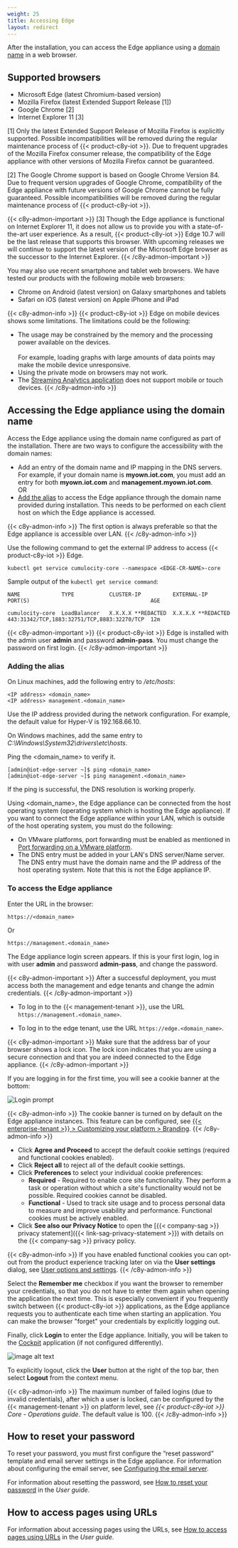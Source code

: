 ```yaml
---
weight: 25
title: Accessing Edge
layout: redirect
---
```

After the installation, you can access the Edge appliance using a [domain name](#domain) in a web browser.

## Supported browsers

* Microsoft Edge (latest Chromium-based version)
* Mozilla Firefox (latest Extended Support Release [1])
* Google Chrome [2]
* Internet Explorer 11 [3]

[1] Only the latest Extended Support Release of Mozilla Firefox is explicitly supported. Possible incompatibilities will be removed during the regular maintenance process of {{< product-c8y-iot >}}. Due to frequent upgrades of the Mozilla Firefox consumer release, the compatibility of the Edge appliance with other versions of Mozilla Firefox cannot be guaranteed.

[2] The Google Chrome support is based on Google Chrome Version 84. Due to frequent version upgrades of Google Chrome, compatibility of the Edge appliance with future versions of Google Chrome cannot be fully guaranteed. Possible incompatibilities will be removed during the regular maintenance process of {{< product-c8y-iot >}}.

{{< c8y-admon-important >}}
[3] Though the Edge appliance is functional on Internet Explorer 11, it does not allow us to provide you with a state-of-the-art user experience. As a result, {{< product-c8y-iot >}} Edge 10.7 will be the last release that supports this browser. With upcoming releases we will continue to support the latest version of the Microsoft Edge browser as the successor to the Internet Explorer.
{{< /c8y-admon-important >}}

You may also use recent smartphone and tablet web browsers. We have tested our products with the following mobile web browsers:

* Chrome on Android (latest version) on Galaxy smartphones and tablets
* Safari on iOS (latest version) on Apple iPhone and iPad

{{< c8y-admon-info >}}
{{< product-c8y-iot >}} Edge on mobile devices shows some limitations.
The limitations could be the following:

* The usage may be constrained by the memory and the processing power available on the devices. <br>  
For example, loading graphs with large amounts of data points may make the mobile device unresponsive.
* Using the private mode on browsers may not work.
* The [Streaming Analytics application](/streaming-analytics/overview-streaming-analytics/) does not support mobile or touch devices.
{{< /c8y-admon-info >}}

<a name="domain"></a>
## Accessing the Edge appliance using the domain name

Access the Edge appliance using the domain name configured as part of the installation. There are two ways to configure the accessibility with the domain names:

* Add an entry of the domain name and IP mapping in the DNS servers.
<br>For example, if your domain name is **myown.iot.com**, you must add an entry for both **myown.iot.com** and **management.myown.iot.com**.<br>
OR
* [Add the alias](#add-alias) to access the Edge appliance through the domain name provided during installation. This needs to be performed on each client host on which the Edge appliance is accessed.

{{< c8y-admon-info >}}
The first option is always preferable so that the Edge appliance is accessible over LAN.
{{< /c8y-admon-info >}}

Use the following command to get the external IP address to access  {{< product-c8y-iot >}} Edge.

```shell
kubectl get service cumulocity-core --namespace <EDGE-CR-NAME>-core
```
Sample output of the `kubectl get service command`:

```shell
NAME             TYPE           CLUSTER-IP          EXTERNAL-IP        PORT(S)                                      AGE 

cumulocity-core  LoadBalancer   X.X.X.X **REDACTED  X.X.X.X **REDACTED 443:31342/TCP,1883:32751/TCP,8883:32270/TCP  12m
```

{{< c8y-admon-important >}}
{{< product-c8y-iot >}} Edge is installed with the admin user **admin** and password **admin-pass**. You must change the password on first login.
{{< /c8y-admon-important >}}

<a name="add-alias"></a>
### Adding the alias

On Linux machines, add the following entry to */etc/hosts*:

```text
<IP address> <domain_name>
<IP address> management.<domain_name>
```

Use the IP address provided during the network configuration. For example, the default value for Hyper-V is 192.168.66.10.

On Windows machines, add the same entry to *C:\Windows\System32\drivers\etc\hosts*.

Ping the &#60;domain_name> to verify it.

```shell
[admin@iot-edge-server ~]$ ping <domain_name>
[admin@iot-edge-server ~]$ ping management.<domain_name>
```

If the ping is successful, the DNS resolution is working properly.

Using &#60;domain_name>, the Edge appliance can be connected from the host operating system (operating system which is hosting the Edge appliance). If you want to connect the Edge appliance within your LAN, which is outside of the host operating system, you must do the following:

* On VMware platforms, port forwarding must be enabled as mentioned in [Port forwarding on a VMware platform](/edge/setting-up-edge/#vmware-port-forwarding).
* The DNS entry must be added in your LAN's DNS server/Name server. The DNS entry must have the domain name and the IP address of the host operating system. Note that this is not the Edge appliance IP.

### To access the Edge appliance

Enter the URL in the browser:

```http
https://<domain_name>
```
Or

```http
https://management.<domain_name>
```

The Edge appliance login screen appears. If this is your first login, log in with user **admin** and password **admin-pass**, and change the password.

{{< c8y-admon-important >}}
After a successful deployment, you must access both the management and edge tenants and change the admin credentials.
{{< /c8y-admon-important >}}

- To log in to the {{< management-tenant >}}, use the URL `https://management.<domain_name>`.

- To log in to the edge tenant, use the URL `https://edge.<domain_name>`.

{{< c8y-admon-important >}}
Make sure that the address bar of your browser shows a lock icon. The lock icon indicates that you are using a secure connection and that you are indeed connected to the Edge appliance.
{{< /c8y-admon-important >}}

If you are logging in for the first time, you will see a cookie banner at the bottom:

<img src="/images/users-guide/getting-started/getting-started-cookie-banner.png" alt="Login prompt">
<br>

{{< c8y-admon-info >}}
The cookie banner is turned on by default on the Edge appliance instances. This feature can be configured, see [{{< enterprise-tenant >}} > Customizing your platform > Branding](/users-guide/enterprise-tenant/#branding).
{{< /c8y-admon-info >}}

* Click **Agree and Proceed** to accept the default cookie settings (required and functional cookies enabled).
* Click **Reject all** to reject all of the default cookie settings.
* Click **Preferences** to select your individual cookie preferences:
	* **Required** - Required to enable core site functionality. They perform a task or operation without which a site's functionality would not be possible. Required cookies cannot be disabled.
	* **Functional** - Used to track site usage and to process personal data to measure and improve usability and performance. Functional cookies must be actively enabled.
* Click **See also our Privacy Notice** to open the [{{< company-sag >}} privacy statement]({{< link-sag-privacy-statement >}}) with details on the {{< company-sag >}} privacy policy.

{{< c8y-admon-info >}}
If you have enabled functional cookies you can opt-out from the product experience tracking later on via the **User settings** dialog, see [User options and settings](/users-guide/getting-started/#user-settings).
{{< /c8y-admon-info >}}

Select the **Remember me** checkbox if you want the browser to remember your credentials, so that you do not have to enter them again when opening the application the next time. This is especially convenient if you frequently switch between {{< product-c8y-iot >}} applications, as the Edge appliance requests you to authenticate each time when starting an application. You can make the browser "forget" your credentials by explicitly logging out.

Finally, click **Login** to enter the Edge appliance. Initially, you will be taken to the [Cockpit](/users-guide/cockpit) application (if not configured differently).

![image alt text](/images/users-guide/cockpit/cockpit-home-screen.png)

To explicitly logout, click the **User** button at the right of the top bar, then select **Logout** from the context menu.

{{< c8y-admon-info >}}
The maximum number of failed logins (due to invalid credentials), after which a user is locked, can be configured by the {{< management-tenant >}} on platform level, see *{{< product-c8y-iot >}} Core - Operations guide*. The default value is 100.
{{< /c8y-admon-info >}}

## How to reset your password

To reset your password, you must first configure the “reset password” template and email server settings in the Edge appliance. For information about configuring the email server, see [Configuring the email server](/edge/configuration/#configuring-email-server).  

For information about resetting the password, see [How to reset your password](/users-guide/getting-started/#how-to-reset-your-password) in the *User guide*.

## How to access pages using URLs

For information about accessing pages using the URLs, see [How to access pages using URLs](/users-guide/getting-started/#how-to-access-pages-using-urls) in the *User guide*.